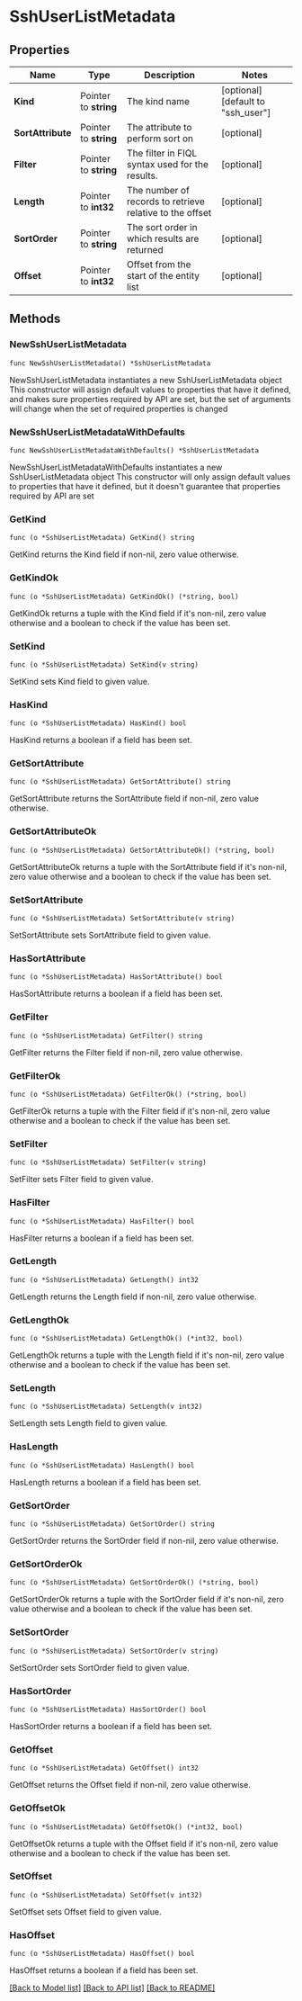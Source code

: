 # SshUserListMetadata

## Properties

Name | Type | Description | Notes
------------ | ------------- | ------------- | -------------
**Kind** | Pointer to **string** | The kind name | [optional] [default to "ssh_user"]
**SortAttribute** | Pointer to **string** | The attribute to perform sort on | [optional] 
**Filter** | Pointer to **string** | The filter in FIQL syntax used for the results. | [optional] 
**Length** | Pointer to **int32** | The number of records to retrieve relative to the offset | [optional] 
**SortOrder** | Pointer to **string** | The sort order in which results are returned | [optional] 
**Offset** | Pointer to **int32** | Offset from the start of the entity list | [optional] 

## Methods

### NewSshUserListMetadata

`func NewSshUserListMetadata() *SshUserListMetadata`

NewSshUserListMetadata instantiates a new SshUserListMetadata object
This constructor will assign default values to properties that have it defined,
and makes sure properties required by API are set, but the set of arguments
will change when the set of required properties is changed

### NewSshUserListMetadataWithDefaults

`func NewSshUserListMetadataWithDefaults() *SshUserListMetadata`

NewSshUserListMetadataWithDefaults instantiates a new SshUserListMetadata object
This constructor will only assign default values to properties that have it defined,
but it doesn't guarantee that properties required by API are set

### GetKind

`func (o *SshUserListMetadata) GetKind() string`

GetKind returns the Kind field if non-nil, zero value otherwise.

### GetKindOk

`func (o *SshUserListMetadata) GetKindOk() (*string, bool)`

GetKindOk returns a tuple with the Kind field if it's non-nil, zero value otherwise
and a boolean to check if the value has been set.

### SetKind

`func (o *SshUserListMetadata) SetKind(v string)`

SetKind sets Kind field to given value.

### HasKind

`func (o *SshUserListMetadata) HasKind() bool`

HasKind returns a boolean if a field has been set.

### GetSortAttribute

`func (o *SshUserListMetadata) GetSortAttribute() string`

GetSortAttribute returns the SortAttribute field if non-nil, zero value otherwise.

### GetSortAttributeOk

`func (o *SshUserListMetadata) GetSortAttributeOk() (*string, bool)`

GetSortAttributeOk returns a tuple with the SortAttribute field if it's non-nil, zero value otherwise
and a boolean to check if the value has been set.

### SetSortAttribute

`func (o *SshUserListMetadata) SetSortAttribute(v string)`

SetSortAttribute sets SortAttribute field to given value.

### HasSortAttribute

`func (o *SshUserListMetadata) HasSortAttribute() bool`

HasSortAttribute returns a boolean if a field has been set.

### GetFilter

`func (o *SshUserListMetadata) GetFilter() string`

GetFilter returns the Filter field if non-nil, zero value otherwise.

### GetFilterOk

`func (o *SshUserListMetadata) GetFilterOk() (*string, bool)`

GetFilterOk returns a tuple with the Filter field if it's non-nil, zero value otherwise
and a boolean to check if the value has been set.

### SetFilter

`func (o *SshUserListMetadata) SetFilter(v string)`

SetFilter sets Filter field to given value.

### HasFilter

`func (o *SshUserListMetadata) HasFilter() bool`

HasFilter returns a boolean if a field has been set.

### GetLength

`func (o *SshUserListMetadata) GetLength() int32`

GetLength returns the Length field if non-nil, zero value otherwise.

### GetLengthOk

`func (o *SshUserListMetadata) GetLengthOk() (*int32, bool)`

GetLengthOk returns a tuple with the Length field if it's non-nil, zero value otherwise
and a boolean to check if the value has been set.

### SetLength

`func (o *SshUserListMetadata) SetLength(v int32)`

SetLength sets Length field to given value.

### HasLength

`func (o *SshUserListMetadata) HasLength() bool`

HasLength returns a boolean if a field has been set.

### GetSortOrder

`func (o *SshUserListMetadata) GetSortOrder() string`

GetSortOrder returns the SortOrder field if non-nil, zero value otherwise.

### GetSortOrderOk

`func (o *SshUserListMetadata) GetSortOrderOk() (*string, bool)`

GetSortOrderOk returns a tuple with the SortOrder field if it's non-nil, zero value otherwise
and a boolean to check if the value has been set.

### SetSortOrder

`func (o *SshUserListMetadata) SetSortOrder(v string)`

SetSortOrder sets SortOrder field to given value.

### HasSortOrder

`func (o *SshUserListMetadata) HasSortOrder() bool`

HasSortOrder returns a boolean if a field has been set.

### GetOffset

`func (o *SshUserListMetadata) GetOffset() int32`

GetOffset returns the Offset field if non-nil, zero value otherwise.

### GetOffsetOk

`func (o *SshUserListMetadata) GetOffsetOk() (*int32, bool)`

GetOffsetOk returns a tuple with the Offset field if it's non-nil, zero value otherwise
and a boolean to check if the value has been set.

### SetOffset

`func (o *SshUserListMetadata) SetOffset(v int32)`

SetOffset sets Offset field to given value.

### HasOffset

`func (o *SshUserListMetadata) HasOffset() bool`

HasOffset returns a boolean if a field has been set.


[[Back to Model list]](../README.md#documentation-for-models) [[Back to API list]](../README.md#documentation-for-api-endpoints) [[Back to README]](../README.md)


